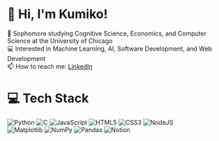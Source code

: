 

# 👋 Hi, I'm Kumiko!

🧠 Sophomore studying Cognitive Science, Economics, and Computer Science at the University of Chicago<br/>
💻 Interested in Machine Learning, AI, Software Development, and Web Development<br/>
📫 How to reach me: [LinkedIn](https://www.linkedin.com/in/kumiko-ueda/)


# 💻 Tech Stack
![Python](https://img.shields.io/badge/python-3670A0?style=for-the-badge&logo=python&logoColor=ffdd54) 
![C](https://img.shields.io/badge/c-%2300599C.svg?style=for-the-badge&logo=c&logoColor=white) 
![JavaScript](https://img.shields.io/badge/javascript-%23323330.svg?style=for-the-badge&logo=javascript&logoColor=%23F7DF1E)
![HTML5](https://img.shields.io/badge/html5-%23E34F26.svg?style=for-the-badge&logo=html5&logoColor=white) 
![CSS3](https://img.shields.io/badge/css3-%231572B6.svg?style=for-the-badge&logo=css3&logoColor=white) 
![NodeJS](https://img.shields.io/badge/node.js-6DA55F?style=for-the-badge&logo=node.js&logoColor=white)<br/>
![Matplotlib](https://img.shields.io/badge/Matplotlib-%23ffffff.svg?style=for-the-badge&logo=Matplotlib&logoColor=black) 
![NumPy](https://img.shields.io/badge/numpy-%23013243.svg?style=for-the-badge&logo=numpy&logoColor=white) 
![Pandas](https://img.shields.io/badge/pandas-%23150458.svg?style=for-the-badge&logo=pandas&logoColor=white) 
![Notion](https://img.shields.io/badge/Notion-%23000000.svg?style=for-the-badge&logo=notion&logoColor=white) 

<!--
# 📊 GitHub Stats
-->

<!-- Github stats from https://github.com/kumikohello/github-readme-stats -->
<!--
![Kumiko's GitHub stats](https://github-readme-stats.vercel.app/api?username=kumikohello&show_icons=true&theme=tokyonight)
-->

<!--
## 🏆 GitHub Trophies
![](https://github-profile-trophy.vercel.app/?username=kumikohello&theme=tokyonight&no-frame=false&no-bg=true&margin-w=4)
-->

<!-- Proudly created with GPRM ( https://gprm.itsvg.in ) -->
